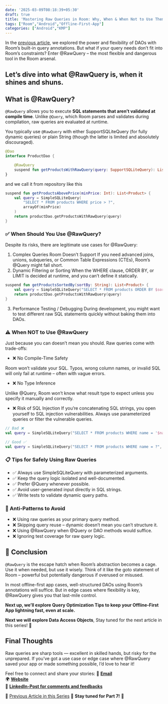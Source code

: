 ```yaml
---
date: '2025-03-09T08:18:39+05:30' 
draft: true
title: 'Mastering Raw Queries in Room: Why, When & When Not to Use Them (#OF06)'
tags: ["Room","Android","Offline-First-App"]
categories: ["Android","KMP"]
---
```


In the [previous article](https://md.eknath.dev/posts/upgrading-your-app-to-offline-first-with-room-part-5/), we explored the power and flexibility of DAOs with Room’s built-in query annotations. But what if your query needs don’t fit into Room’s constraints? Enter @RawQuery – the most flexible and dangerous tool in the Room arsenal.

Let’s dive into what @RawQuery is, when it shines and shuns.
---
## What is @RawQuery?

`@RawQuery` allows you to execute **SQL statements that aren’t validated at compile time**. Unlike `@Query`, which Room parses and validates during compilation, raw queries are evaluated at runtime.

You typically use `@RawQuery` with either SupportSQLiteQuery (for fully dynamic queries) or plain String (though the latter is limited and absolutely discouraged).

```kotlin
@Dao
interface ProductDao {

    @RawQuery
    suspend fun getProductsWithRawQuery(query: SupportSQLiteQuery): List<Product>
}
```

and we call it from repository like this

```kotlin
suspend fun getProductsAbovePrice(minPrice: Int): List<Product> {
    val query = SimpleSQLiteQuery(
        "SELECT * FROM products WHERE price > ?",
        arrayOf(minPrice)
    )
    return productDao.getProductsWithRawQuery(query)
}
```


### ✅ When Should You Use @RawQuery?

Despite its risks, there are legitimate use cases for @RawQuery:

1. Complex Queries Room Doesn’t Support
If you need advanced joins, unions, subqueries, or Common Table Expressions (CTEs), Room’s @Query might fall short.
2. Dynamic Filtering or Sorting
When the WHERE clause, ORDER BY, or LIMIT is decided at runtime, and you can’t define it statically.

```kotlin
suspend fun getProductsSortedBy(sortBy: String): List<Product> {
    val query = SimpleSQLiteQuery("SELECT * FROM products ORDER BY $sortBy")
    return productDao.getProductsWithRawQuery(query)
}
```
3. Performance Testing / Debugging
During development, you might want to test different raw SQL statements quickly without baking them into DAOs.

### ⚠️ When NOT to Use @RawQuery

Just because you can doesn’t mean you should. Raw queries come with trade-offs:

- ❌ No Compile-Time Safety

Room won’t validate your SQL. Typos, wrong column names, or invalid SQL will only fail at runtime – often with vague errors.

- ❌ No Type Inference

Unlike @Query, Room won’t know what result type to expect unless you specify it manually and correctly.

- ❌ Risk of SQL Injection
If you’re concatenating SQL strings, you open yourself to SQL injection vulnerabilities. Always use parameterized queries or filter the vulnerable queries.

```kotlin
// Bad ❌
val query = SimpleSQLiteQuery("SELECT * FROM products WHERE name = '$name'")

// Good ✅
val query = SimpleSQLiteQuery("SELECT * FROM products WHERE name = ?", arrayOf(name))
```

### 📋 Tips for Safely Using Raw Queries
- ✅ Always use SimpleSQLiteQuery with parameterized arguments.
- ✅ Keep the query logic isolated and well-documented.
- ✅ Prefer @Query whenever possible.
- ✅ Avoid user-generated input directly in SQL strings.
- ✅ Write tests to validate dynamic query paths.


### 🚫 Anti-Patterns to Avoid
- ❌ Using raw queries as your primary query method.
- ❌ Skipping query reuse – dynamic doesn’t mean you can’t structure it.
- ❌ Using @RawQuery when @Query or DAO methods would suffice.
- ❌ Ignoring test coverage for raw query logic.


## 🚀 Conclusion
`@RawQuery` is the escape hatch when Room’s abstraction becomes a cage. Use it when needed, but use it wisely. Think of it like the goto statement of Room – powerful but potentially dangerous if overused or misused.

In most offline-first app cases, well-structured DAOs using Room’s annotations will suffice. But in edge cases where flexibility is key, @RawQuery gives you that last-mile control.

**Next up, we’ll explore Query Optimization Tips to keep your Offline-First App lightning fast, even at scale.**

**Next we will explore Data Access Objects**, Stay tuned for the next article in this series! 🚀

## **Final Thoughts**  
Raw queries are sharp tools — excellent in skilled hands, but risky for the unprepared. If you’ve got a use case or edge case where @RawQuery saved your app or made something possible, I’d love to hear it!

Feel free to connect and share your stories:
📩 **[Email](mailto:mail@eknath.dev)**  
🌍 **[Website](https://eknath.dev)**   
💫 **[LinkedIn-Post for comments and feedbacks](https://www.linkedin.com/posts/eganathan_offlinefirstandroid-offlinefirst-android-activity-7294912159627546624-TG77?utm_source=share&utm_medium=member_desktop&rcm=ACoAABYcOpgBgvDfy-0uUjfX0HTNqzzLfKZQAQU)** 

🔖 [Previous Article in this Series](https://md.eknath.dev/posts/upgrading-your-app-to-offline-first-with-room-part-5/)
🚀 **Stay tuned for Part 7!** 🚀 

<!-- 🔖 [Next Article in this Series](https://md.eknath.dev/posts/upgrading-your-app-to-offline-first-with-room-part-7/) -->